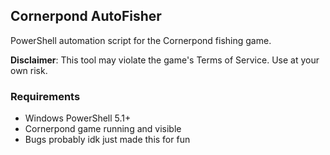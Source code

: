 ## Cornerpond AutoFisher
PowerShell automation script for the Cornerpond fishing game.

**Disclaimer**: This tool may violate the game's Terms of Service. Use at your own risk.

### Requirements
- Windows PowerShell 5.1+
- Cornerpond game running and visible
- Bugs probably idk just made this for fun
